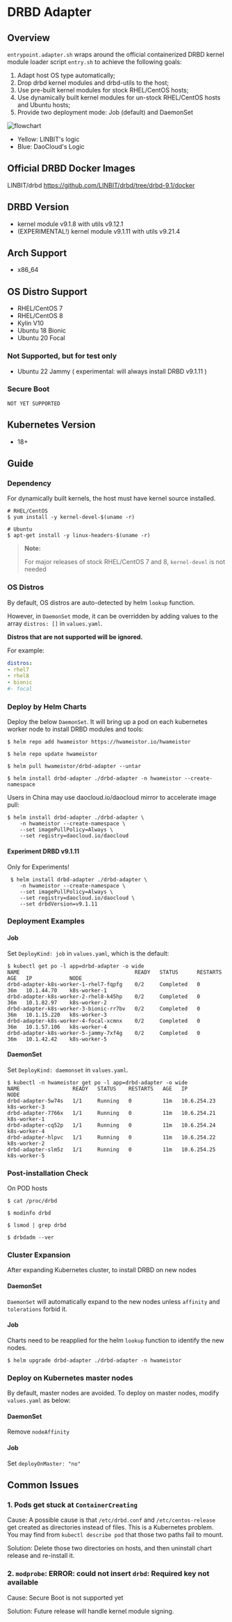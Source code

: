 # DRBD Adapter

## Overview

`entrypoint.adapter.sh` wraps around the official containerized DRBD kernel module loader script `entry.sh` to achieve the following goals:

1. Adapt host OS type automatically;
2. Drop drbd kernel modules and drbd-utils to the host;
3. Use pre-built kernel modules for stock RHEL/CentOS hosts;
4. Use dynamically built kernel modules for un-stock RHEL/CentOS hosts and Ubuntu hosts;
5. Provide two deployment mode: Job (default) and DaemonSet

![flowchart](flowchart.drawio.svg)

* Yellow: LINBIT's logic
* Blue: DaoCloud's Logic

## Official DRBD Docker Images

LINBIT/drbd <https://github.com/LINBIT/drbd/tree/drbd-9.1/docker>

## DRBD Version

* kernel module v9.1.8 with utils v9.12.1
* (EXPERIMENTAL!) kernel module v9.1.11 with utils v9.21.4
  
## Arch Support

* x86_64

## OS Distro Support

* RHEL/CentOS 7
* RHEL/CentOS 8
* Kylin V10
* Ubuntu 18 Bionic
* Ubuntu 20 Focal

### Not Supported, but for test only

* Ubuntu 22 Jammy ( experimental: will always install DRBD v9.1.11 )

### Secure Boot
    
    NOT YET SUPPORTED

## Kubernetes Version

* 18+

## Guide

### Dependency

For dynamically built kernels, the host must have kernel source installed.

```console
# RHEL/CentOS
$ yum install -y kernel-devel-$(uname -r)

# Ubuntu
$ apt-get install -y linux-headers-$(uname -r)
```

> **Note:** 
> 
> For major releases of stock RHEL/CentOS 7 and 8, `kernel-devel` is not needed

### OS Distros

By default, OS distros are auto-detected by helm `lookup` function.

However, in `DaemonSet` mode, it can be overridden by adding values to the array `distros: []` in `values.yaml`.

**Distros that are not supported will be ignored.**

For example:

```yaml
distros: 
- rhel7
- rhel8
- bionic
#- focal
```

### Deploy by Helm Charts

Deploy the below `DaemonSet`. It will bring up a pod on each kubernetes worker node to install DRBD modules and tools:

```console
$ helm repo add hwameistor https://hwameistor.io/hwameistor

$ helm repo update hwameistor

$ helm pull hwameistor/drbd-adapter --untar

$ helm install drbd-adapter ./drbd-adapter -n hwameistor --create-namespace
```

Users in China may use daocloud.io/daocloud mirror to accelerate image pull:

```console
$ helm install drbd-adapter ./drbd-adapter \
    -n hwameistor --create-namespace \
    --set imagePullPolicy=Always \
    --set registry=daocloud.io/daocloud
```

#### Experiment DRBD v9.1.11

Only for Experiments!

```console
 $ helm install drbd-adapter ./drbd-adapter \
    -n hwameistor --create-namespace \
    --set imagePullPolicy=Always \
    --set registry=daocloud.io/daocloud \
    --set drbdVersion=v9.1.11
```

### Deployment Examples

#### Job

Set `DeployKind: job` in `values.yaml`, which is the default:

```console
$ kubectl get po -l app=drbd-adapter -o wide
NAME                                     READY   STATUS      RESTARTS   AGE   IP            NODE       
drbd-adapter-k8s-worker-1-rhel7-fqpfg    0/2     Completed   0          36m   10.1.44.70    k8s-worker-1
drbd-adapter-k8s-worker-2-rhel8-k45hp    0/2     Completed   0          36m   10.1.82.97    k8s-worker-2
drbd-adapter-k8s-worker-3-bionic-rr7bv   0/2     Completed   0          36m   10.1.15.220   k8s-worker-3
drbd-adapter-k8s-worker-4-focal-xcmnx    0/2     Completed   0          36m   10.1.57.106   k8s-worker-4
drbd-adapter-k8s-worker-5-jammy-7xf4g    0/2     Completed   0          36m   10.1.42.42    k8s-worker-5
```

#### DaemonSet

Set `DeployKind: daemonset` in `values.yaml`.

```console
$ kubectl -n hwameistor get po -l app=drbd-adapter -o wide
NAME                 READY   STATUS    RESTARTS   AGE   IP            NODE        
drbd-adapter-5w74s   1/1     Running   0          11m   10.6.254.23   k8s-worker-3
drbd-adapter-7766x   1/1     Running   0          11m   10.6.254.21   k8s-worker-1
drbd-adapter-cq52p   1/1     Running   0          11m   10.6.254.24   k8s-worker-4
drbd-adapter-hlpvc   1/1     Running   0          11m   10.6.254.22   k8s-worker-2
drbd-adapter-slm5z   1/1     Running   0          11m   10.6.254.25   k8s-worker-5
```

### Post-installation Check

On POD hosts

```console
$ cat /proc/drbd

$ modinfo drbd

$ lsmod | grep drbd

$ drbdadm --ver
```

### Cluster Expansion

After expanding Kubernetes cluster, to install DRBD on new nodes

#### DaemonSet

`DaemonSet` will automatically expand to the new nodes unless `affinity` and `tolerations` forbid it.

#### Job

Charts need to be reapplied for the helm `lookup` function to identify the new nodes.

```console
$ helm upgrade drbd-adapter ./drbd-adapter -n hwameistor
```

### Deploy on Kubernetes master nodes

By default, master nodes are avoided. To deploy on master nodes, modify `values.yaml` as below:

#### DaemonSet

Remove `nodeAffinity`

#### Job

Set `deployOnMaster: "no"`

## Common Issues

### 1. Pods get stuck at `ContainerCreating`

Cause:
    A possible cause is that `/etc/drbd.conf` and `/etc/centos-release` get created as directories instead of files. This is a Kubernetes problem. You may find from `kubectl describe pod` that those two paths fail to mount.

Solution:
    Delete those two directories on hosts, and then uninstall chart release and re-install it.

### 2. `modprobe`: ERROR: could not insert `drbd`: Required key not available

Cause:
    Secure Boot is not supported yet

Solution:
    Future release will handle kernel module signing.
